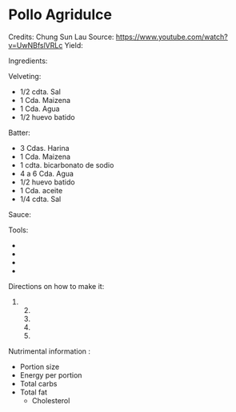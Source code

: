 # Pollo Agridulce

Credits: Chung Sun Lau
Source: https://www.youtube.com/watch?v=UwNBfslVRLc
Yield: 

Ingredients:

Velveting:
- 1/2 cdta. Sal
- 1 Cda. Maizena
- 1 Cda. Agua
- 1/2 huevo batido
   
Batter:
- 3 Cdas. Harina
- 1 Cda. Maizena
- 1 cdta. bicarbonato de sodio
- 4 a 6 Cda. Agua
- 1/2 huevo batido
- 1 Cda. aceite
- 1/4 cdta. Sal

Sauce:


Tools:

- 
- 
- 
- 


Directions on how to make it:

1. 
   2.
   3.
   4.
   5.


Nutrimental information :

- Portion size
- Energy per portion
- Total carbs
- Total fat
  - Cholesterol


